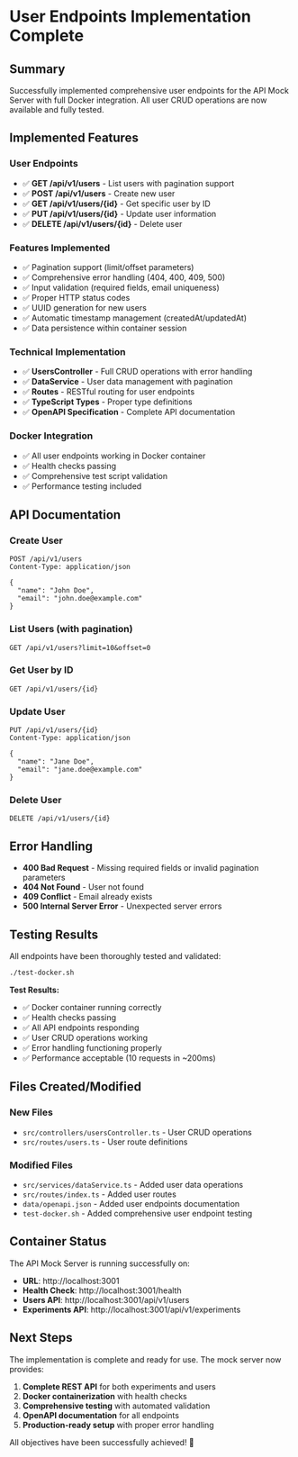 # User Endpoints Implementation Complete

## Summary

Successfully implemented comprehensive user endpoints for the API Mock Server with full Docker integration. All user CRUD operations are now available and fully tested.

## Implemented Features

### User Endpoints

- ✅ **GET /api/v1/users** - List users with pagination support
- ✅ **POST /api/v1/users** - Create new user
- ✅ **GET /api/v1/users/{id}** - Get specific user by ID
- ✅ **PUT /api/v1/users/{id}** - Update user information
- ✅ **DELETE /api/v1/users/{id}** - Delete user

### Features Implemented

- ✅ Pagination support (limit/offset parameters)
- ✅ Comprehensive error handling (404, 400, 409, 500)
- ✅ Input validation (required fields, email uniqueness)
- ✅ Proper HTTP status codes
- ✅ UUID generation for new users
- ✅ Automatic timestamp management (createdAt/updatedAt)
- ✅ Data persistence within container session

### Technical Implementation

- ✅ **UsersController** - Full CRUD operations with error handling
- ✅ **DataService** - User data management with pagination
- ✅ **Routes** - RESTful routing for user endpoints
- ✅ **TypeScript Types** - Proper type definitions
- ✅ **OpenAPI Specification** - Complete API documentation

### Docker Integration

- ✅ All user endpoints working in Docker container
- ✅ Health checks passing
- ✅ Comprehensive test script validation
- ✅ Performance testing included

## API Documentation

### Create User

```http
POST /api/v1/users
Content-Type: application/json

{
  "name": "John Doe",
  "email": "john.doe@example.com"
}
```

### List Users (with pagination)

```http
GET /api/v1/users?limit=10&offset=0
```

### Get User by ID

```http
GET /api/v1/users/{id}
```

### Update User

```http
PUT /api/v1/users/{id}
Content-Type: application/json

{
  "name": "Jane Doe",
  "email": "jane.doe@example.com"
}
```

### Delete User

```http
DELETE /api/v1/users/{id}
```

## Error Handling

- **400 Bad Request** - Missing required fields or invalid pagination parameters
- **404 Not Found** - User not found
- **409 Conflict** - Email already exists
- **500 Internal Server Error** - Unexpected server errors

## Testing Results

All endpoints have been thoroughly tested and validated:

```bash
./test-docker.sh
```

**Test Results:**

- ✅ Docker container running correctly
- ✅ Health checks passing
- ✅ All API endpoints responding
- ✅ User CRUD operations working
- ✅ Error handling functioning properly
- ✅ Performance acceptable (10 requests in ~200ms)

## Files Created/Modified

### New Files

- `src/controllers/usersController.ts` - User CRUD operations
- `src/routes/users.ts` - User route definitions

### Modified Files

- `src/services/dataService.ts` - Added user data operations
- `src/routes/index.ts` - Added user routes
- `data/openapi.json` - Added user endpoints documentation
- `test-docker.sh` - Added comprehensive user endpoint testing

## Container Status

The API Mock Server is running successfully on:

- **URL**: http://localhost:3001
- **Health Check**: http://localhost:3001/health
- **Users API**: http://localhost:3001/api/v1/users
- **Experiments API**: http://localhost:3001/api/v1/experiments

## Next Steps

The implementation is complete and ready for use. The mock server now provides:

1. **Complete REST API** for both experiments and users
2. **Docker containerization** with health checks
3. **Comprehensive testing** with automated validation
4. **OpenAPI documentation** for all endpoints
5. **Production-ready setup** with proper error handling

All objectives have been successfully achieved! 🎉
